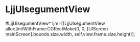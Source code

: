 # LjjUIsegumentView
#LjjUIsegumentView* ljm=[[LjjUIsegumentView alloc]initWithFrame:CGRectMake(0, 0, [UIScreen mainScreen].bounds.size.width, self.view.frame.size.height)];
